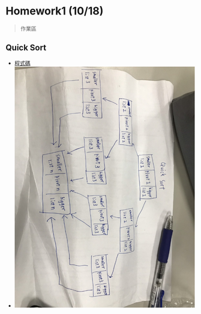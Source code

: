 # Homework1 (10/18)
> 作業區

## Quick Sort
* [程式碼](https://nbviewer.jupyter.org/github/blakeli119/blakeli1109/blob/master/homework/quicksort.ipynb)
* ![流程圖](homework/S__40362006.jpg)
